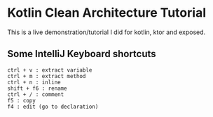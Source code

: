 # Kotlin Clean Architecture Tutorial

This is a live demonstration/tutorial I did for kotlin, ktor and exposed.

## Some IntelliJ Keyboard shortcuts
```text
ctrl + v : extract variable
ctrl + m : extract method
ctrl + n : inline
shift + f6 : rename
ctrl + / : comment
f5 : copy
f4 : edit (go to declaration)
```

